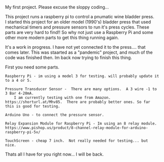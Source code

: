 My first project. Please excuse the sloppy coding...

This project runs a raspberry pi to control a pnumatic wine bladder press.  
I started this project for an older model (1990's) bladder press that used mechanical timers and pressure sensors to run it's press cycles.  These parts are very hard to find!! 
So why not just use a Raspberry Pi and some other more modern parts to get this thing running again.

It's a work in progress.  I have not yet connected it to the press.... that comes later.  This was staarted as a "pandemic" project, and much of the code was finished then. Im back now trying to finish this thing.

First you need some parts.

    Raspberry Pi - im using a model 3 for testing. will probably update it to a 4 or 5.
    
    Pressure Transducer Sensor -  There are many options.  A 3 wire -1 to 3 Bar 4-20mA.  
        I am currently testing with one from Amazon.  https://shorturl.at/Mhv85.  There are probably better ones. So far this is good for testing.
        
    Arduino Uno - to connect the pressure sensor. 
    
    Relay Expansion Module for Raspberry Pi - Im using an 8 relay module.  https://www.pishop.us/product/8-channel-relay-module-for-arduino-raspberry-pi-5v/
    
    TouchScreen - cheap 7 inch.  Not really needed for testing... but nice.

Thats all I have for you right now... I will be back.

    
